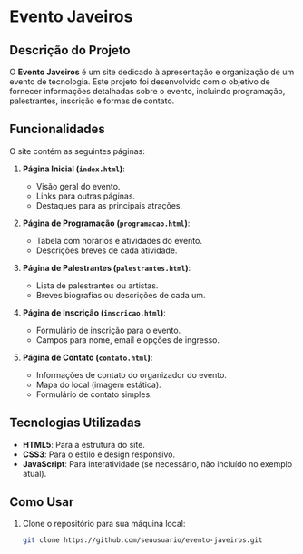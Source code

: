 # Evento Javeiros

## Descrição do Projeto
O **Evento Javeiros** é um site dedicado à apresentação e organização de um evento de tecnologia. Este projeto foi desenvolvido com o objetivo de fornecer informações detalhadas sobre o evento, incluindo programação, palestrantes, inscrição e formas de contato.

## Funcionalidades
O site contém as seguintes páginas:

1. **Página Inicial (`index.html`)**: 
   - Visão geral do evento.
   - Links para outras páginas.
   - Destaques para as principais atrações.

2. **Página de Programação (`programacao.html`)**:
   - Tabela com horários e atividades do evento.
   - Descrições breves de cada atividade.

3. **Página de Palestrantes (`palestrantes.html`)**:
   - Lista de palestrantes ou artistas.
   - Breves biografias ou descrições de cada um.

4. **Página de Inscrição (`inscricao.html`)**:
   - Formulário de inscrição para o evento.
   - Campos para nome, email e opções de ingresso.

5. **Página de Contato (`contato.html`)**:
   - Informações de contato do organizador do evento.
   - Mapa do local (imagem estática).
   - Formulário de contato simples.

## Tecnologias Utilizadas
- **HTML5**: Para a estrutura do site.
- **CSS3**: Para o estilo e design responsivo.
- **JavaScript**: Para interatividade (se necessário, não incluído no exemplo atual).

## Como Usar
1. Clone o repositório para sua máquina local:
   ```bash
   git clone https://github.com/seuusuario/evento-javeiros.git
